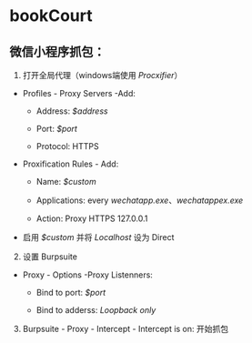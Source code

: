 # bookCourt
## 微信小程序抓包：

1. 打开全局代理（windows端使用 *Procxifier*）
  
  - Profiles - Proxy Servers -Add:
    
    - Address: *$address*
      
    - Port: *$port*
      
    - Protocol: HTTPS
      
  - Proxification Rules - Add:
    
    - Name: *$custom*
      
    - Applications: every *wechatapp.exe*、*wechatappex.exe*
      
    - Action: Proxy HTTPS 127.0.0.1
      
  - 启用 *$custom* 并将 *Localhost* 设为 Direct
    
2. 设置 Burpsuite
  
  - Proxy - Options -Proxy Listenners:
    
    - Bind to port: *$port*
      
    - Bind to adderss: *Loopback only*
      
3. Burpsuite - Proxy - Intercept - Intercept is on: 开始抓包

